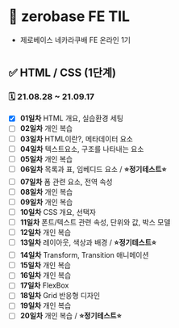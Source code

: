 # 📌 zerobase FE TIL
- 제로베이스 네카라쿠배 FE 온라인 1기  

#

## ✅ HTML / CSS (1단계) 
### 🗓 21.08.28 ~ 21.09.17
- [x]  **01일차** HTML 개요, 실습환경 세팅
- [ ]  **02일차** 개인 복습
- [ ]  **03일차** HTML이란?, 메타데이터 요소
- [ ]  **04일차** 텍스트요소, 구조를 나타내는 요소
- [ ]  **05일차** 개인 복습
- [ ]  **06일차** 목록과 표, 임베디드 요소 / **⭐️정기테스트⭐️**
- [ ]  **07일차** 폼 관련 요소, 전역 속성
- [ ]  **08일차** 개인 복습
- [ ]  **09일차** 개인 복습
- [ ]  **10일차** CSS 개요, 선택자
- [ ]  **11일차** 폰트/텍스트 관련 속성, 단위와 값, 박스 모델
- [ ]  **12일차** 개인 복습
- [ ]  **13일차** 레이아웃, 색상과 배경 / **⭐️정기테스트⭐️**
- [ ]  **14일차** Transform, Transition 애니메이션
- [ ]  **15일차** 개인 복습
- [ ]  **16일차** 개인 복습
- [ ]  **17일차** FlexBox
- [ ]  **18일차** Grid 반응형 디자인
- [ ]  **19일차** 개인 복습
- [ ]  **20일차** 개인 복습 / **⭐️정기테스트⭐️**
